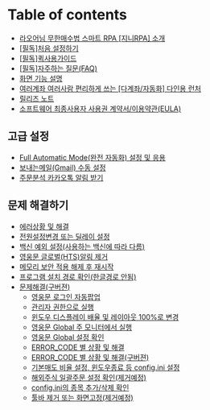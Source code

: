 # Table of contents

* [라오어님 무한매수법 스마트 RPA \[지니RPA\] 소개](README.md)
* [\[필독\]처음 설정하기](init1.md)
* [\[필독\]퀵사용가이드](quick\_guide.md)
* [\[필독\]자주하는 질문(FAQ)](faq.md)
* [화면 기능 설명](detail.md)
* [여러계좌 여러사람 편리하게 쓰는 \[다계좌/자동화\] 다인용 런처](launcher.md)
* [릴리즈 노트](releasenote.md)
* [소프트웨어 최종사용자 사용권 계약서/이용약관(EULA)](eula.md)

## 고급 설정 <a href="#advanced_setting" id="advanced_setting"></a>

* [Full Automatic Mode(완전 자동화) 설정 및 응용](advanced\_setting/fullautomatic.md)
* [보내는메일(Gmail) 수동 설정](advanced\_setting/gmail.md)
* [주문분석 카카오톡 알림 받기](advanced\_setting/kakao.md)

## 문제 해결하기 <a href="#issue_solved" id="issue_solved"></a>

* [에러상황 및 해결](issue\_solved/error\_code.md)
* [전원설정변경 또는 딜레이 설정](issue\_solved/solved4.md)
* [백신 예외 설정(사용하는 백신에 따라 다름)](issue\_solved/antivirus.md)
* [영웅문 글로벌(HTS)알림 제거](issue\_solved/hts.md)
* [메모리 보안 적용 해제 후 재시작](issue\_solved/memory.md)
* [프로그램 설치 경로 확인(한글경로 안됨)](issue\_solved/solved6.md)
* [문제해결(구버젼)](issue\_solved/undefined/README.md)
  * [영웅문 로그인 자동팝업](issue\_solved/undefined/undefined.md)
  * [관리자 권한으로 실행](issue\_solved/undefined/init4.md)
  * [윈도우 디스플레이 배율 및 레이아웃 100%로 변경](issue\_solved/undefined/solved0.md)
  * [영웅문 Global 주 모니터에서 실행](issue\_solved/undefined/solved5.md)
  * [영웅문 Global 설정 확인](issue\_solved/undefined/solved1.md)
  * [ERROR\_CODE 별 상황 및 해결](issue\_solved/undefined/error\_code.md)
  * [ERROR\_CODE 별 상황 및 해결(구버젼)](issue\_solved/undefined/error\_code-1.md)
  * [기본매도 비율 설정, 윈도우종료 등 config.ini 설정](issue\_solved/undefined/advanced1.md)
  * [해외주식 일괄주문 설정 확인(제거예정)](issue\_solved/undefined/solved2.md)
  * [config.ini의 종목 추가/삭제 확인](issue\_solved/undefined/solved3.md)
  * [툴바 제거 또는 화면고정(제거예정)](issue\_solved/undefined/solved7.md)
